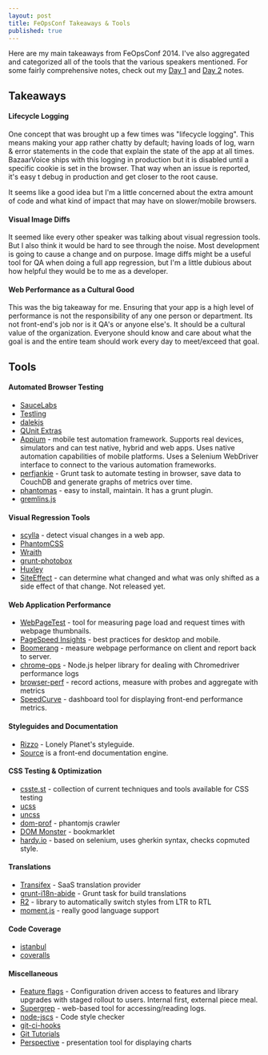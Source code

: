 ```yaml
---
layout: post
title: FeOpsConf Takeaways & Tools
published: true
---
```


Here are my main takeaways from FeOpsConf 2014. I've also aggregated and categorized all of the tools that the various speakers mentioned. For some fairly comprehensive notes, check out my [Day 1](/2014/04/24/feops-conf-day-1/) and [Day 2](/2014/04/25/feops-conf-day-2/) notes.

<!--more-->

## Takeaways

#### Lifecycle Logging

One concept that was brought up a few times was "lifecycle logging".  This means making your app rather chatty by default; having loads of log, warn & error statements in the code that explain the state of the app at all times. BazaarVoice ships with this logging in production but it is disabled until a specific cookie is set in the browser.  That way when an issue is reported, it's easy t debug in production and get closer to the root cause.

It seems like a good idea but I'm a little concerned about the extra amount of code and what kind of impact that may have on slower/mobile browsers.

#### Visual Image Diffs

It seemed like every other speaker was talking about visual regression tools. But I also think it would be hard to see through the noise.  Most development is going to cause a change and on purpose.  Image diffs might be a useful tool for QA when doing a full app regression, but I'm a little dubious about how helpful they would be to me as a developer.

#### Web Performance as a Cultural Good

This was the big takeaway for me.  Ensuring that your app is a high level of performance is not the responsibility of any one person or department.  Its not front-end's job nor is it QA's or anyone else's.  It should be a cultural value of the organization.  Everyone should know and care about what the goal is and the entire team should work every day to meet/exceed that goal.


## Tools

#### Automated Browser Testing

* [SauceLabs](https://saucelabs.com/)
* [Testling](https://ci.testling.com/)
* [dalekjs](http://dalekjs.com/)
* [QUnit Extras](https://github.com/jdalton/qunit-extras)
* [Appium](http://appium.io) - mobile test automation framework. Supports real devices, simulators and can test native, hybrid and web apps. Uses native automation capabilities of mobile platforms. Uses a Selenium WebDriver interface to connect to the various automation frameworks.
* [perfjankie](https://github.com/axemclion/perfjankie) - Grunt task to automate testing in browser, save data to CouchDB and generate graphs of metrics over time.
* [phantomas](https://github.com/macbre/phantomas) - easy to install, maintain. It has a grunt plugin.
* [gremlins.js](https://github.com/marmelab/gremlins.js)

#### Visual Regression Tools

* [scylla](http://getscylla.com/) - detect visual changes in a web app.
* [PhantomCSS](https://github.com/Huddle/PhantomCSS)
* [Wraith](https://github.com/BBC-News/wraith)
* [grunt-photobox](https://github.com/stefanjudis/grunt-photoBox)
* [Huxley](https://github.com/facebook/huxley)
* [SiteEffect](http://siteeffect.io) - can determine what changed and what was only shifted as a side effect of that change. Not released yet.

#### Web Application Performance

* [WebPageTest](http://webpagetest.org) - tool for measuring page load and request times with webpage thumbnails.
* [PageSpeed Insights](https://developers.google.com/speed/pagespeed/insights/) - best practices for desktop and mobile.
* [Boomerang](http://yahoo.github.io/boomerang/doc/) - measure webpage performance on client and report back to server.
* [chrome-ops](http://github.com/jlipps/chrome-ops) - Node.js helper library for dealing with Chromedriver performance logs
* [browser-perf](https://github.com/axemclion/browser-perf) - record actions, measure with probes and aggregate with metrics
* [SpeedCurve](http://speedcurve.com/) - dashboard tool for displaying front-end performance metrics.

#### Styleguides and Documentation

* [Rizzo](http://rizzo.lonelyplanet.com/styleguide/) - Lonely Planet's styleguide.
* [Source](http://sourcejs.com) is a front-end documentation engine.

#### CSS Testing & Optimization

* [csste.st](http://csste.st) - collection of current techniques and tools available for CSS testing
* [ucss](https://github.com/operasoftware/ucss)
* [uncss](https://github.com/giakki/uncss)
* [dom-prof](https://github.com/josh/dom-prof) - phantomjs crawler
* [DOM Monster](http://mir.aculo.us/dom-monster/) - bookmarklet
* [hardy.io](http://hardy.io) - based on selenium, uses gherkin syntax, checks copmuted style.

#### Translations

* [Transifex](https://www.transifex.com/) - SaaS translation provider
* [grunt-i18n-abide](https://github.com/mozilla/grunt-i18n-abide) - Grunt task for build translations
* [R2](https://github.com/ded/R2) - library to automatically switch styles from LTR to RTL
* [moment.js](http://momentjs.com/) - really good language support

#### Code Coverage

* [istanbul](https://github.com/gotwarlost/istanbul)
* [coveralls](http://coveralls.io)

#### Miscellaneous

* [Feature flags](https://github.com/etsy/feature) - Configuration driven access to features and library upgrades with staged rollout to users. Internal first, external piece meal.
* [Supergrep](https://github.com/etsy/supergrep) - web-based tool for accessing/reading logs.
* [node-jscs](https://github.com/mdevils/node-jscs) - Code style checker
* [git-ci-hooks](http://bit.do/git-ci)
* [Git Tutorials](http://atlassian.com/git)
* [Perspective](http://pixxa.com/) - presentation tool for displaying charts
